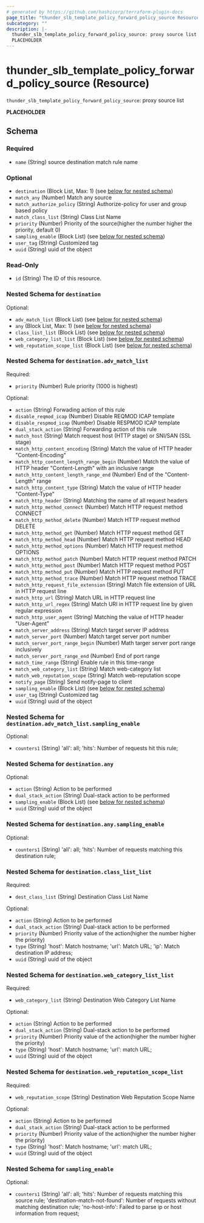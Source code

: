 ```yaml
---
# generated by https://github.com/hashicorp/terraform-plugin-docs
page_title: "thunder_slb_template_policy_forward_policy_source Resource - terraform-provider-thunder"
subcategory: ""
description: |-
  thunder_slb_template_policy_forward_policy_source: proxy source list
  PLACEHOLDER
---
```


# thunder_slb_template_policy_forward_policy_source (Resource)

`thunder_slb_template_policy_forward_policy_source`: proxy source list

__PLACEHOLDER__



<!-- schema generated by tfplugindocs -->
## Schema

### Required

- `name` (String) source destination match rule name

### Optional

- `destination` (Block List, Max: 1) (see [below for nested schema](#nestedblock--destination))
- `match_any` (Number) Match any source
- `match_authorize_policy` (String) Authorize-policy for user and group based policy
- `match_class_list` (String) Class List Name
- `priority` (Number) Priority of the source(higher the number higher the priority, default 0)
- `sampling_enable` (Block List) (see [below for nested schema](#nestedblock--sampling_enable))
- `user_tag` (String) Customized tag
- `uuid` (String) uuid of the object

### Read-Only

- `id` (String) The ID of this resource.

<a id="nestedblock--destination"></a>
### Nested Schema for `destination`

Optional:

- `adv_match_list` (Block List) (see [below for nested schema](#nestedblock--destination--adv_match_list))
- `any` (Block List, Max: 1) (see [below for nested schema](#nestedblock--destination--any))
- `class_list_list` (Block List) (see [below for nested schema](#nestedblock--destination--class_list_list))
- `web_category_list_list` (Block List) (see [below for nested schema](#nestedblock--destination--web_category_list_list))
- `web_reputation_scope_list` (Block List) (see [below for nested schema](#nestedblock--destination--web_reputation_scope_list))

<a id="nestedblock--destination--adv_match_list"></a>
### Nested Schema for `destination.adv_match_list`

Required:

- `priority` (Number) Rule priority (1000 is highest)

Optional:

- `action` (String) Forwading action of this rule
- `disable_reqmod_icap` (Number) Disable REQMOD ICAP template
- `disable_respmod_icap` (Number) Disable RESPMOD ICAP template
- `dual_stack_action` (String) Forwarding action of this rule
- `match_host` (String) Match request host (HTTP stage) or SNI/SAN (SSL stage)
- `match_http_content_encoding` (String) Match the value of HTTP header "Content-Encoding"
- `match_http_content_length_range_begin` (Number) Match the value of HTTP header "Content-Length" with an inclusive range
- `match_http_content_length_range_end` (Number) End of the "Content-Length" range
- `match_http_content_type` (String) Match the value of HTTP header "Content-Type"
- `match_http_header` (String) Matching the name of all request headers
- `match_http_method_connect` (Number) Match HTTP request method CONNECT
- `match_http_method_delete` (Number) Match HTTP request method DELETE
- `match_http_method_get` (Number) Match HTTP request method GET
- `match_http_method_head` (Number) Match HTTP request method HEAD
- `match_http_method_options` (Number) Match HTTP request method OPTIONS
- `match_http_method_patch` (Number) Match HTTP request method PATCH
- `match_http_method_post` (Number) Match HTTP request method POST
- `match_http_method_put` (Number) Match HTTP request method PUT
- `match_http_method_trace` (Number) Match HTTP request method TRACE
- `match_http_request_file_extension` (String) Match file extension of URL in HTTP request line
- `match_http_url` (String) Match URL in HTTP request line
- `match_http_url_regex` (String) Match URI in HTTP request line by given regular expression
- `match_http_user_agent` (String) Matching the value of HTTP header "User-Agent"
- `match_server_address` (String) Match target server IP address
- `match_server_port` (Number) Match target server port number
- `match_server_port_range_begin` (Number) Math targer server port range inclusively
- `match_server_port_range_end` (Number) End of port range
- `match_time_range` (String) Enable rule in this time-range
- `match_web_category_list` (String) Match web-category list
- `match_web_reputation_scope` (String) Match web-reputation scope
- `notify_page` (String) Send notify-page to client
- `sampling_enable` (Block List) (see [below for nested schema](#nestedblock--destination--adv_match_list--sampling_enable))
- `user_tag` (String) Customized tag
- `uuid` (String) uuid of the object

<a id="nestedblock--destination--adv_match_list--sampling_enable"></a>
### Nested Schema for `destination.adv_match_list.sampling_enable`

Optional:

- `counters1` (String) 'all': all; 'hits': Number of requests hit this rule;



<a id="nestedblock--destination--any"></a>
### Nested Schema for `destination.any`

Optional:

- `action` (String) Action to be performed
- `dual_stack_action` (String) Dual-stack action to be performed
- `sampling_enable` (Block List) (see [below for nested schema](#nestedblock--destination--any--sampling_enable))
- `uuid` (String) uuid of the object

<a id="nestedblock--destination--any--sampling_enable"></a>
### Nested Schema for `destination.any.sampling_enable`

Optional:

- `counters1` (String) 'all': all; 'hits': Number of requests matching this destination rule;



<a id="nestedblock--destination--class_list_list"></a>
### Nested Schema for `destination.class_list_list`

Required:

- `dest_class_list` (String) Destination Class List Name

Optional:

- `action` (String) Action to be performed
- `dual_stack_action` (String) Dual-stack action to be performed
- `priority` (Number) Priority value of the action(higher the number higher the priority)
- `type` (String) 'host': Match hostname; 'url': Match URL; 'ip': Match destination IP address;
- `uuid` (String) uuid of the object


<a id="nestedblock--destination--web_category_list_list"></a>
### Nested Schema for `destination.web_category_list_list`

Required:

- `web_category_list` (String) Destination Web Category List Name

Optional:

- `action` (String) Action to be performed
- `dual_stack_action` (String) Dual-stack action to be performed
- `priority` (Number) Priority value of the action(higher the number higher the priority)
- `type` (String) 'host': Match hostname; 'url': match URL;
- `uuid` (String) uuid of the object


<a id="nestedblock--destination--web_reputation_scope_list"></a>
### Nested Schema for `destination.web_reputation_scope_list`

Required:

- `web_reputation_scope` (String) Destination Web Reputation Scope Name

Optional:

- `action` (String) Action to be performed
- `dual_stack_action` (String) Dual-stack action to be performed
- `priority` (Number) Priority value of the action(higher the number higher the priority)
- `type` (String) 'host': Match hostname; 'url': match URL;
- `uuid` (String) uuid of the object



<a id="nestedblock--sampling_enable"></a>
### Nested Schema for `sampling_enable`

Optional:

- `counters1` (String) 'all': all; 'hits': Number of requests matching this source rule; 'destination-match-not-found': Number of requests without matching destination rule; 'no-host-info': Failed to parse ip or host information from request;


